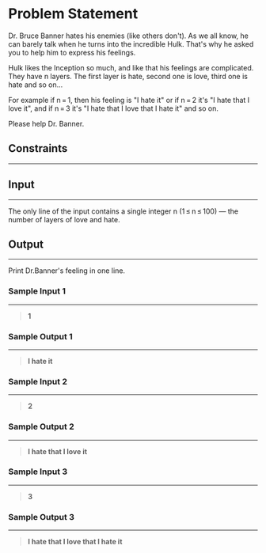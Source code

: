 
# Problem Statement
Dr. Bruce Banner hates his enemies (like others don't). As we all know, he can barely talk when he turns into the incredible Hulk. That's why he asked you to help him to express his feelings.

Hulk likes the Inception so much, and like that his feelings are complicated. They have n layers. The first layer is hate, second one is love, third one is hate and so on...

For example if n = 1, then his feeling is "I hate it" or if n = 2 it's "I hate that I love it", and if n = 3 it's "I hate that I love that I hate it" and so on.

Please help Dr. Banner.

## Constraints
---


## Input
----
The only line of the input contains a single integer n (1 ≤ n ≤ 100) — the number of layers of love and hate.

## Output
---
Print Dr.Banner's feeling in one line.

### Sample Input 1
----
> **1**

### Sample Output  1
----
> **I hate it**



 ### Sample Input 2
----
> **2**

### Sample Output  2
----
> **I hate that I love it**

 ### Sample Input 3
----
> **3**

### Sample Output  3
----
> **I hate that I love that I hate it**

